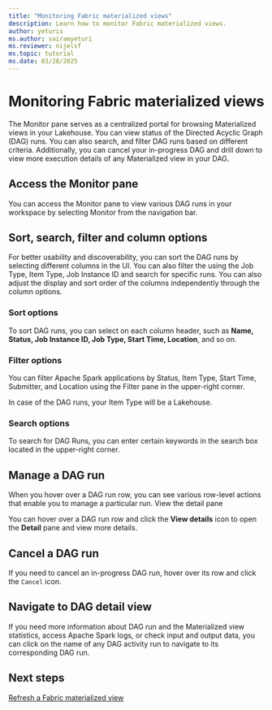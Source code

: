 ```yaml
---
title: "Monitoring Fabric materialized views"
description: Learn how to monitor Fabric materialized views.
author: yeturis
ms.author: sairamyeturi
ms.reviewer: nijelsf
ms.topic: tutorial
ms.date: 03/28/2025
---
```


# Monitoring Fabric materialized views

The Monitor pane serves as a centralized portal for browsing Materialized views in your Lakehouse. You can view status of the Directed Acyclic Graph (DAG) runs. You can also search, and filter DAG runs based on different criteria. Additionally, you can cancel your in-progress DAG and drill down to view more execution details of any Materialized view in your DAG.

## Access the Monitor pane

You can access the Monitor pane to view various DAG runs in your workspace by selecting Monitor from the navigation bar.
  
## Sort, search, filter and column options

For better usability and discoverability, you can sort the DAG runs by selecting different columns in the UI. You can also filter the using the Job Type, Item Type, Job Instance ID and search for specific runs. You can also adjust the display and sort order of the columns independently through the column options.

### Sort options

To sort DAG runs, you can select on each column header, such as **Name, Status, Job Instance ID,  Job Type, Start Time, Location**, and so on.
 
### Filter options
You can filter Apache Spark applications by Status, Item Type, Start Time, Submitter, and Location using the Filter pane in the upper-right corner.

In case of the DAG runs, your Item Type will be a Lakehouse.
 
### Search options

To search for DAG Runs, you can enter certain keywords in the search box located in the upper-right corner.
 
## Manage a DAG run

When you hover over a DAG run row, you can see various row-level actions that enable you to manage a particular run.
View the detail pane

You can hover over a DAG run row and click the **View details** icon to open the **Detail** pane and view more details.
 
## Cancel a DAG run

If you need to cancel an in-progress DAG run, hover over its row and click the `Cancel` icon.
 
## Navigate to DAG detail view

If you need more information about DAG run and the Materialized view statistics, access Apache Spark logs, or check input and output data, you can click on the name of any DAG activity run to navigate to its corresponding DAG run.

## Next steps

[Refresh a Fabric materialized view](./refresh-materialized-view.md)
  
